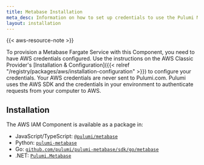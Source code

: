```yaml
---
title: Metabase Installation
meta_desc: Information on how to set up credentials to use the Pulumi Metabase component.
layout: installation
---
```


{{< aws-resource-note >}}

To provision a Metabase Fargate Service with this Component, you need to have AWS credentials configured. Use the instructions on the AWS Classic Provider's [Installation & Configuration]({{< relref "/registry/packages/aws/installation-configuration" >}}) to configure your credentials. Your AWS credentials are never sent to Pulumi.com. Pulumi uses the AWS SDK and the credentials in your environment to authenticate requests from your computer to AWS.

## Installation

The AWS IAM Component is available as a package in:

* JavaScript/TypeScript: [`@pulumi/metabase`](https://www.npmjs.com/package/@pulumi/metabase)
* Python: [`pulumi-metabase`](https://pypi.org/project/pulumi-metabase/)
* Go: [`github.com/pulumi/pulumi-metabase/sdk/go/metabase`](https://github.com/pulumi/pulumi-metabase)
* .NET: [`Pulumi.Metabase`](https://www.nuget.org/packages/Pulumi.Metabase)

